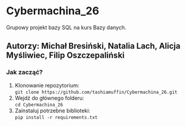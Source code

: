 # Cybermachina_26
Grupowy projekt bazy SQL na kurs Bazy danych.

## Autorzy: Michał Bresiński, Natalia Lach, Alicja Myśliwiec, Filip Oszczepaliński

### Jak zacząć?

1. Klonowanie repozytorium: \
`git clone https://github.com/tashiamuffin/Cybermachina_26.git`
2. Wejdź do głównego folderu:\
`cd Cybermachina_26 `
3. Zainstaluj potrzebne biblioteki:\
`pip install -r requirements.txt`


